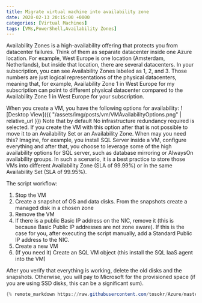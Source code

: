 ```yaml
---
title: Migrate virtual machine into availability zone
date: 2020-02-13 20:15:00 +0000
categories: [Virtual Machines]
tags: [VMs,PowerShell,Availability Zones]
---
```


Availability Zones is a high-availability offering that protects you from datacenter failures. Think of them as separate datacenter inside one Azure location. For example, West Europe is one location (Amsterdam, Netherlands), but inside that location, there are several datacenters. In your subscription, you can see Availability Zones labeled as 1, 2, and 3. Those numbers are just logical representations of the physical datacenters, meaning that, for example, Availability Zone 1 in West Europe for my subscription can point to different physical datacenter compared to the Availability Zone 1 in West Europe for your subscription.

When you create a VM, you have the following options for availability:
![Desktop View]({{ "/assets/img/posts/vm/VMAvailabilityOptions.png" | relative_url }})
Note that by default No infrastructure redundancy required is selected. If you create the VM with this option after that is not possible to move it to an Availability Set or an Availability Zone. When may you need this? Imagine, for example, you install SQL Server inside a VM, configure everything and after that, you choose to leverage some of the high availability options for SQL server, such as database mirroring or AlwaysOn availability groups. In such a scenario, it is a best practice to store those VMs into different Availability Zone (SLA of 99.99%) or in the same Availability Set (SLA of 99.95%).

The script workflow:
1.	Stop the VM
2.	Create a snapshot of OS and data disks. From the snapshots create a managed disk in a chosen zone 
3.	Remove the VM
4.	If there is a public Basic IP address on the NIC, remove it (this is because Basic Public IP addresses are not zone aware). If this is the case for you, after executing the script manually, add a Standard Public IP address to the NIC.
5.	Create a new VM 
6.	(If you need it) Create an SQL VM object (this install the SQL IaaS agent into the VM)

After you verify that everything is working, delete the old disks and the snapshots. Otherwise, you will pay to Microsoft for the provisioned space (if you are using SSD disks, this can be a significant sum).

```powershell
{% remote_markdown https://raw.githubusercontent.com/tosokr/Azure/master/VirtualMachines/changeAvailabilityZoneOfVM.ps1 %}
```